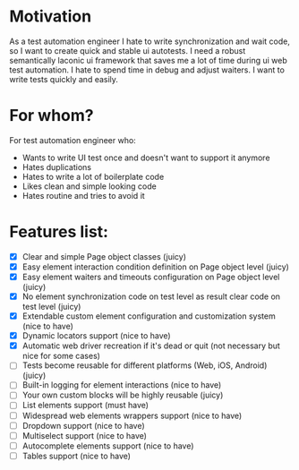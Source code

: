# Motivation
As a test automation engineer I hate to write synchronization and wait code, so I want to create quick and stable ui autotests.
I need a robust semantically laconic ui framework that saves me a lot of time during ui web test automation.
I hate to spend time in debug and adjust waiters. I want to write tests quickly and easily.

# For whom?
For test automation engineer who:
- Wants to write UI test once and doesn't want to support it anymore
- Hates duplications 
- Hates to write a lot of boilerplate code
- Likes clean and simple looking code
- Hates routine and tries to avoid it

# Features list:
- [X] Clear and simple Page object classes (juicy)
- [X] Easy element interaction condition definition on Page object level (juicy)
- [X] Easy element waiters and timeouts configuration on Page object level (juicy)
- [X] No element synchronization code on test level as result clear code on test level (juicy)
- [X] Extendable custom element configuration and customization system (nice to have)
- [X] Dynamic locators support (nice to have)
- [X] Automatic web driver recreation if it's dead or quit (not necessary but nice for some cases)
- [ ] Tests become reusable for different platforms (Web, iOS, Android) (juicy)
- [ ] Built-in logging for element interactions (nice to have)
- [ ] Your own custom blocks will be highly reusable (juicy)
- [ ] List elements support (must have)
- [ ] Widespread web elements wrappers support (nice to have)
- [ ] Dropdown support (nice to have)
- [ ] Multiselect support (nice to have)
- [ ] Autocomplete elements support (nice to have)
- [ ] Tables support (nice to have)